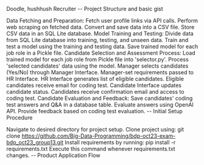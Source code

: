 Doodle, hushhush Recruiter
-- Project Structure and basic gist

Data Fetching and Preparation:
Fetch user profile links via API calls.
Perform web scraping on fetched data.
Convert and save data into a CSV file.
Store CSV data in an SQL Lite database.
Model Training and Testing:
Divide data from SQL Lite database into training, testing, and unseen data.
Train and test a model using the training and testing data.
Save trained model for each job role in a Pickle file.
Candidate Selection and Assessment Process:
Load trained model for each job role from Pickle file into 'selector.py'.
Process 'selected candidates' data using the model.
Manager selects candidates (Yes/No) through Manager Interface.
Manager-set requirements passed to HR Interface.
HR Interface generates list of eligible candidates.
Eligible candidates receive email for coding test.
Candidate Interface updates candidate status.
Candidates receive confirmation email and access to coding test.
Candidate Evaluation and Feedback:
Save candidates' coding test answers and Q&A in a database table.
Evaluate answers using OpenAI API.
Provide feedback based on coding test evaluation.
-- Initial Setup Procedure

Navigate to desired directory for project setup.
Clone project using: git clone https://github.com/Big-Data-Programming/bdp-oct23-exam-bdp_oct23_group13.git
Install requirements by running: pip install -r requirements.txt
Execute this command whenever requirements.txt changes.
-- Product Application Flow
